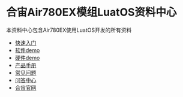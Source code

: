 # 合宙Air780EX模组LuatOS资料中心

本资料中心包含Air780EX使用LuatOS开发的所有资料

- [快速入门](./quick_start/index.md)
- [软件demo](./app/index.md)
- [硬件demo](./hardware.md)
- [产品手册](./product_manual/)
- [常见问题](./faq.md)
- [问答中心](https://chat.openluat.com/)
- [合宙官网](https://www.openluat.com/)

<script>
var tmp = window.location.pathname.split("/").filter(part => part.length > 0);
console.log(tmp)
var redirectUrl = 'quick_start/';
if (tmp.length == 0 || (tmp.length == 2 && window.location.pathname.endsWith("/"))) {
    // 如果符合，跳转到指定URL
    window.location.href = window.location.pathname + redirectUrl;
}
// 检查当前页面是否是首页
var path = window.location.pathname
</script>
